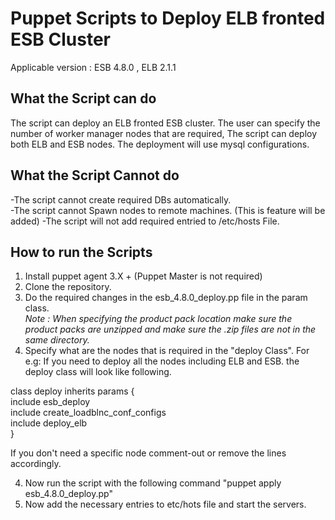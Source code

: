 Puppet Scripts to Deploy ELB fronted ESB Cluster
=================================================

Applicable version : ESB 4.8.0 , ELB 2.1.1

What the Script can do
----------------------

The script can deploy an ELB fronted ESB cluster. The user can specify the number of worker manager nodes that are required, The script can deploy both ELB and ESB nodes. The deployment will use mysql configurations. 

What the Script Cannot do
-------------------------

-The script cannot create required DBs automatically.<br>
-The script cannot Spawn nodes to remote machines. (This is feature will be added)
-The script will not add required entried to /etc/hosts File.

How to run the Scripts
-----------------------

1.  Install puppet agent 3.X + (Puppet Master is not required)
2.  Clone the repository.
3.  Do the required changes in the esb_4.8.0_deploy.pp  file in the param class.<br>
  <i>Note : When specifying the product pack location make sure the product packs are unzipped and make sure the .zip files are not in the same directory.</i><br>
3.  Specify what are the nodes that is required in the "deploy Class". For e.g:
    If you need to deploy all the nodes including ELB and ESB. the deploy class will look like following.

class deploy inherits params { <br>
  include esb_deploy  <br>
  include create_loadblnc_conf_configs <br>
  include deploy_elb <br>
}

If you don't need a specific node comment-out or remove the lines accordingly.

4.  Now run the script with the following command "puppet apply esb_4.8.0_deploy.pp"
5.  Now add the necessary entries to etc/hots file and start the servers.




  
